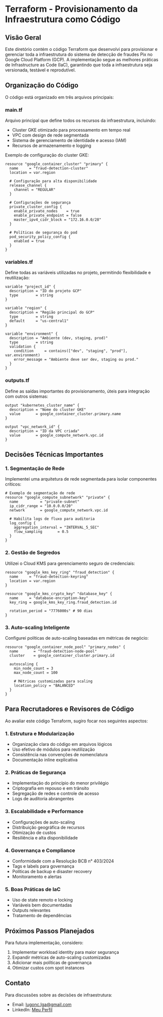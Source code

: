 # Terraform - Provisionamento da Infraestrutura como Código

## Visão Geral

Este diretório contém o código Terraform que desenvolvi para provisionar e gerenciar toda a infraestrutura do sistema de detecção de fraudes Pix no Google Cloud Platform (GCP). A implementação segue as melhores práticas de Infrastructure as Code (IaC), garantindo que toda a infraestrutura seja versionada, testável e reprodutível.

## Organização do Código

O código está organizado em três arquivos principais:

### main.tf
Arquivo principal que define todos os recursos da infraestrutura, incluindo:

- Cluster GKE otimizado para processamento em tempo real
- VPC com design de rede segmentada
- Sistema de gerenciamento de identidade e acesso (IAM)
- Recursos de armazenamento e logging

Exemplo de configuração do cluster GKE:
```hcl
resource "google_container_cluster" "primary" {
  name     = "fraud-detection-cluster"
  location = var.region
  
  # Configuração para alta disponibilidade
  release_channel {
    channel = "REGULAR"
  }
  
  # Configurações de segurança
  private_cluster_config {
    enable_private_nodes    = true
    enable_private_endpoint = false
    master_ipv4_cidr_block = "172.16.0.0/28"
  }

  # Políticas de segurança do pod
  pod_security_policy_config {
    enabled = true
  }
}
```

### variables.tf
Define todas as variáveis utilizadas no projeto, permitindo flexibilidade e reutilização:

```hcl
variable "project_id" {
  description = "ID do projeto GCP"
  type        = string
}

variable "region" {
  description = "Região principal do GCP"
  type        = string
  default     = "us-central1"
}

variable "environment" {
  description = "Ambiente (dev, staging, prod)"
  type        = string
  validation {
    condition     = contains(["dev", "staging", "prod"], var.environment)
    error_message = "Ambiente deve ser dev, staging ou prod."
  }
}
```

### outputs.tf
Define as saídas importantes do provisionamento, úteis para integração com outros sistemas:

```hcl
output "kubernetes_cluster_name" {
  description = "Nome do cluster GKE"
  value       = google_container_cluster.primary.name
}

output "vpc_network_id" {
  description = "ID da VPC criada"
  value       = google_compute_network.vpc.id
}
```

## Decisões Técnicas Importantes

### 1. Segmentação de Rede
Implementei uma arquitetura de rede segmentada para isolar componentes críticos:

```hcl
# Exemplo de segmentação de rede
resource "google_compute_subnetwork" "private" {
  name          = "private-subnet"
  ip_cidr_range = "10.0.0.0/20"
  network       = google_compute_network.vpc.id
  
  # Habilita logs de fluxo para auditoria
  log_config {
    aggregation_interval = "INTERVAL_5_SEC"
    flow_sampling       = 0.5
  }
}
```

### 2. Gestão de Segredos
Utilizei o Cloud KMS para gerenciamento seguro de credenciais:

```hcl
resource "google_kms_key_ring" "fraud_detection" {
  name     = "fraud-detection-keyring"
  location = var.region
}

resource "google_kms_crypto_key" "database_key" {
  name     = "database-encryption-key"
  key_ring = google_kms_key_ring.fraud_detection.id
  
  rotation_period = "7776000s" # 90 dias
}
```

### 3. Auto-scaling Inteligente
Configurei políticas de auto-scaling baseadas em métricas de negócio:

```hcl
resource "google_container_node_pool" "primary_nodes" {
  name       = "fraud-detection-node-pool"
  cluster    = google_container_cluster.primary.id
  
  autoscaling {
    min_node_count = 3
    max_node_count = 100
    
    # Métricas customizadas para scaling
    location_policy = "BALANCED"
  }
}
```

## Para Recrutadores e Revisores de Código

Ao avaliar este código Terraform, sugiro focar nos seguintes aspectos:

### 1. Estrutura e Modularização
- Organização clara do código em arquivos lógicos
- Uso efetivo de módulos para reutilização
- Consistência nas convenções de nomenclatura
- Documentação inline explicativa

### 2. Práticas de Segurança
- Implementação do princípio do menor privilégio
- Criptografia em repouso e em trânsito
- Segregação de redes e controle de acesso
- Logs de auditoria abrangentes

### 3. Escalabilidade e Performance
- Configurações de auto-scaling
- Distribuição geográfica de recursos
- Otimização de custos
- Resiliência e alta disponibilidade

### 4. Governança e Compliance
- Conformidade com a Resolução BCB n° 403/2024
- Tags e labels para governança
- Políticas de backup e disaster recovery
- Monitoramento e alertas

### 5. Boas Práticas de IaC
- Uso de state remoto e locking
- Variáveis bem documentadas
- Outputs relevantes
- Tratamento de dependências

## Próximos Passos Planejados

Para futura implementação, considero:

1. Implementar workload identity para maior segurança
2. Expandir métricas de auto-scaling customizadas
3. Adicionar mais políticas de governança
4. Otimizar custos com spot instances

## Contato

Para discussões sobre as decisões de infraestrutura:
- Email: lugonc.lga@gmail.com
- LinkedIn: [Meu Perfil](https://www.linkedin.com/in/luanagoncalves05/)
